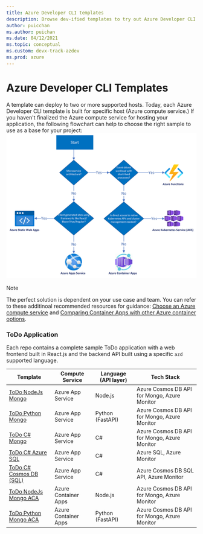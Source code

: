 ```yaml
---
title: Azure Developer CLI templates
description: Browse dev-ified templates to try out Azure Developer CLI using an Application template
author: puicchan
ms.author: puichan
ms.date: 04/12/2021
ms.topic: conceptual
ms.custom: devx-track-azdev
ms.prod: azure
---
```

# Azure Developer CLI Templates

A template can deploy to two or more supported hosts. Today, each Azure Developer CLI template is built for specific host (Azure compute service.) If you haven't finalized the Azure compute service for hosting your application, the following flowchart can help to choose the right sample to use as a base for your project:
!["Host Decision Tree"](media/azure-dev-cli-templates/host-decision-tree.png)

> [!NOTE]
> The perfect solution is dependent on your use case and team. You can refer to these additinoal recommended resources for guidance: [Choose an Azure compute service](/azure/architecture/guide/technology-choices/compute-decision-tree) and [Comparing Container Apps with other Azure container options](https://docs.microsoft.com/en-us/azure/container-apps/compare-options).

### ToDo Application

Each repo contains a complete sample ToDo application with a web frontend built in React.js and the backend API built using a specific `azd` supported language. 

| Template      | Compute Service | Language (API layer) | Tech Stack	 | 
| ----------- | ----------| ----------- | --- | 
| [ToDo NodeJs Mongo](https://github.com/azure-samples/todo-nodejs-mongo) | Azure App Service | Node.js | Azure Cosmos DB API for Mongo, Azure Monitor |  
| [ToDo Python Mongo](https://github.com/azure-samples/todo-python-mongo) | Azure App Service | Python (FastAPI) | Azure Cosmos DB API for Mongo, Azure Monitor  |  
| [ToDo C# Mongo](https://github.com/Azure-Samples/todo-csharp-mongo) | Azure App Service | C# | Azure Cosmos DB API for Mongo, Azure Monitor | 
| [ToDo C# Azure SQL](https://github.com/Azure-Samples/todo-csharp-sql) | Azure App Service | C# | Azure SQL, Azure Monitor | 
| [ToDo C# Cosmos DB (SQL)](https://github.com/Azure-Samples/todo-csharp-cosmos-sql) | Azure App Service |  C# | Azure Cosmos DB SQL API, Azure Monitor | 
| [ToDo NodeJs Mongo ACA](https://github.com/azure-samples/todo-nodejs-mongo-aca) | Azure Container Apps | Node.js | Azure Cosmos DB API for Mongo, Azure Monitor |
| [ToDo Python Mongo ACA](https://github.com/azure-samples/todo-python-mongo-aca) | Azure Container Apps | Python (FastAPI)|  Azure Cosmos DB API for Mongo, Azure Monitor |  

